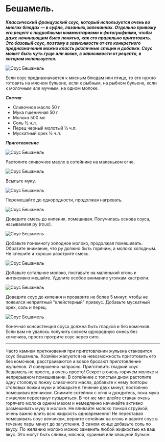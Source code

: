 # Бешамель.

_**Классический французский соус, который используется очень во многих блюдах — в суфле, лазаньях,запеканках. Отдельно привожу его рецепт с подробными комментариями и фотографиями, чтобы даже начинающим было понятно, как его правильно приготовить. Это базовый соус, поэтому в зависимости от его конкретного предназначения можно класть различные специи и добавки. Соус может быть чуть гуще или жиже, в зависимости от рецепта, в котором используется.**_

![Соус Бешамель](/images/Kulinar/Sous/beshamel_8.jpg 'Соус Бешамель')

Если соус предназначается к мясным блюдам или птице, то его нужно готовить на мясном бульоне, если к рыбным, на рыбном бульоне, если к молочным или мучным, на одном молоке.

***Состав***:

- Сливочное масло 50 г
- Мука пшеничная 50 г
- Молоко 500 мл
- Соль ½ ч.л.
- Перец черный молотый ½ ч.л.
- Мускатный орех ½ ч.л.

***Приготовление***

![Соус Бешамель](/images/Kulinar/Sous/beshamel_1.jpg 'Соус Бешамель')

Растопите сливочное масло в сотейнике на маленьком огне.

![Соус Бешамель](/images/Kulinar/Sous/beshamel_2.jpg 'Соус Бешамель')

Всыпьте муку.

![Соус Бешамель](/images/Kulinar/Sous/beshamel_3.jpg 'Соус Бешамель')

Перемешайте до однородности, продолжая нагревать.

![Соус Бешамель](/images/Kulinar/Sous/beshamel_4.jpg 'Соус Бешамель')

Доведите смесь до кипения, помешивая. Получилась основа соуса, называемая ру (roux).

![Соус Бешамель](/images/Kulinar/Sous/beshamel_5.jpg 'Соус Бешамель')

Добавьте понемногу холодное молоко, продолжая помешивать. Обратите внимание, что ру должно быть горячим, а молоко холодным. Не спешите и хорошо разотрите смесь.

![Соус Бешамель](/images/Kulinar/Sous/beshamel_6.jpg 'Соус Бешамель')

Добавьте остальное молоко, поставьте на маленький огонь и интенсивно мешайте. Уделите особое внимание уголкам кастрюли.

![Соус Бешамель](/images/Kulinar/Sous/beshamel_7.jpg 'Соус Бешамель')

Доведите соус до кипения и проварите не более 5 минут, чтобы не появился неприятный "клейстерный" привкус. Добавьте мускатный орех, соль и перец.

![Соус Бешамель](/images/Kulinar/Sous/beshamel_8.jpg 'Соус Бешамель')

Конечная консистенция соуса должна быть гладкой и без комочков. Если вам не удалось получить совсем однородную смесь без комочков, просто протрите соус через сито.

----
Часто камнем преткновения при приготовлении жульена становится соус бешамель. Хозяйки жалуются на невозможность приготовить его без комочков, расстраиваются и вовсе бросают приготовление жульенов. И совершенно напрасно. Приготовить гладкий соус бешамель не просто, а очень просто! Секрет в очень горячем молоке и непрерывном помешивании. В сотейнике с толстым дном растопите одну столовую ложку сливочного масла, добавьте к нему полторы столовых ложки муки и обжарьте в течение двух минут, постоянно помешивая венчиком. Снимите сотейник с огня и дождитесь, пока мука с маслом перестанут пузыриться. В тот же миг влейте стакан очень горячего молока одним махом и немедленно начинайте активно размешивать муку в молоке. Не вливайте молоко тонкой струйкой, очень важно влить всю жидкость одновременно! Не переставая помешивать соус венчиком, верните сотейник на огонь и варите соус в течение пары минут до загустения. В самом конце добавьте соль по вкусу. По желанию молоко можно заменить любой жидкостью на ваш вкус. Это могут быть сливки, мясной, куриный или овощной бульон.
